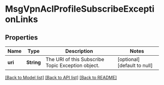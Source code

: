# MsgVpnAclProfileSubscribeExceptionLinks

## Properties
Name | Type | Description | Notes
------------ | ------------- | ------------- | -------------
**uri** | **String** | The URI of this Subscribe Topic Exception object. | [optional] [default to null]

[[Back to Model list]](../README.md#documentation-for-models) [[Back to API list]](../README.md#documentation-for-api-endpoints) [[Back to README]](../README.md)


